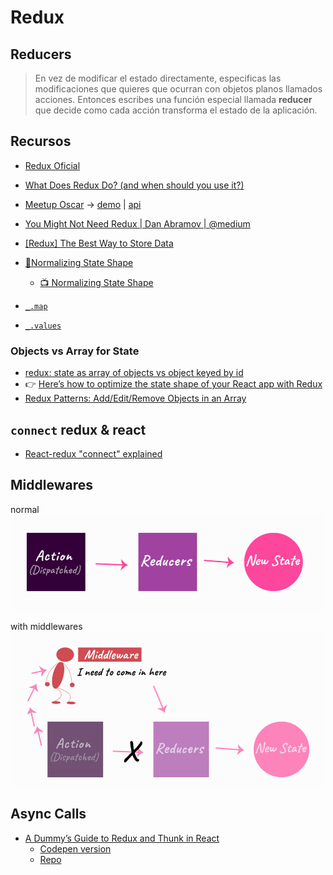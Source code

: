 # Redux

## Reducers

> En vez de modificar el estado directamente, especificas las modificaciones que quieres que ocurran con objetos planos llamados acciones. Entonces escribes una función especial llamada **reducer** que decide como cada acción transforma el estado de la aplicación.

## Recursos

- [Redux Oficial](https://es.redux.js.org/)
- [What Does Redux Do? (and when should you use it?)](https://daveceddia.com/what-does-redux-do/)
- [Meetup Oscar](https://www.meetup.com/es-ES/js-coders/events/256400816/) → [demo](https://gitlab.com/oscmedgon/reactreduxdemo) | [api](https://gitlab.com/oscmedgon/reactreduxdemoapi)

- [You Might Not Need Redux | Dan Abramov | @medium](https://medium.com/@dan_abramov/you-might-not-need-redux-be46360cf367)

- [[Redux] The Best Way to Store Data](https://www.youtube.com/watch?v=aJxcVidE0I0&feature=youtu.be)

- [📄Normalizing State Shape](https://redux.js.org/recipes/structuring-reducers/normalizing-state-shape)

  - [📺 Normalizing State Shape](https://egghead.io/lessons/javascript-redux-normalizing-the-state-shape)

- [`_.map`](https://lodash.com/docs/4.17.11#map)
- [`_.values`](https://lodash.com/docs/4.17.11#values)

### Objects vs Array for State

- [redux: state as array of objects vs object keyed by id](https://stackoverflow.com/questions/38445006/redux-state-as-array-of-objects-vs-object-keyed-by-id)
- 👉 [Here’s how to optimize the state shape of your React app with Redux](https://medium.freecodecamp.org/optimising-the-state-shape-of-your-react-app-with-redux-3a280e6ef436)
- [Redux Patterns: Add/Edit/Remove Objects in an Array](https://hackernoon.com/redux-patterns-add-edit-remove-objects-in-an-array-6ee70cab2456)

## `connect` redux & react

- [React-redux "connect" explained](https://www.sohamkamani.com/blog/2017/03/31/react-redux-connect-explained/)

## Middlewares

normal
![](./img/redux-flow.png)

with middlewares
![](./img/redux-flow-with-middleware.png)

## Async Calls 

- [A Dummy’s Guide to Redux and Thunk in React](https://medium.com/@stowball/a-dummys-guide-to-redux-and-thunk-in-react-d8904a7005d3)
  - [Codepen version](https://codepen.io/stowball/post/a-dummy-s-guide-to-redux-and-thunk-in-react)
  - [Repo](https://github.com/stowball/dummys-guide-to-redux-and-thunk-react)